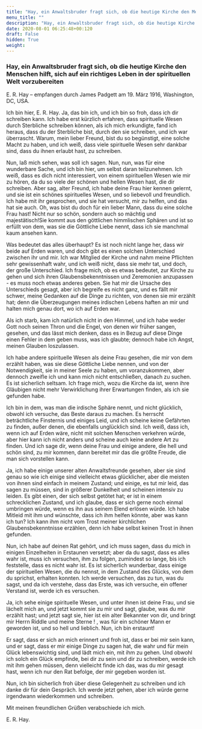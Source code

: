 ```yaml
---
title: "Hay, ein Anwaltsbruder fragt sich, ob die heutige Kirche den Menschen hilft, sich auf ein richtiges Leben in der spirituellen Welt vorzubereiten"
menu_title: ""
description: "Hay, ein Anwaltsbruder fragt sich, ob die heutige Kirche den Menschen hilft, sich auf ein richtiges Leben in der spirituellen Welt vorzubereiten"
date: 2020-08-01 06:25:48+00:120
draft: False
hidden: True
weight:
---
```

### Hay, ein Anwaltsbruder fragt sich, ob die heutige Kirche den Menschen hilft, sich auf ein richtiges Leben in der spirituellen Welt vorzubereiten

E. R. Hay – empfangen durch James Padgett am 19. März 1916, Washington, DC, USA.

Ich bin hier, E. R. Hay. Ja, das bin ich, und ich bin so froh, dass ich dir schreiben kann. Ich habe erst kürzlich erfahren, dass spirituelle Wesen durch Sterbliche schreiben können, als ich mich erkundigte, fand ich heraus, dass du der Sterbliche bist, durch den sie schreiben, und ich war überrascht. Warum, mein lieber Freund, bist du so begünstigt, eine solche Macht zu haben, und ich weiß, dass viele spirituelle Wesen sehr dankbar sind, dass du ihnen erlaubt hast, zu schreiben.

Nun, laß mich sehen, was soll ich sagen. Nun, nun, was für eine wunderbare Sache, und ich bin hier, um selbst daran teilzunehmen. Ich weiß, dass es dich nicht interessiert, von einem spirituellen Wesen wie mir zu hören, da du so viele der schönen und hellen Wesen hast, die dir schreiben. Aber sag, alter Freund, ich habe deine Frau hier kennen gelernt, und sie ist ein schönes spirituelles Wesen, und so liebevoll und freundlich. Ich habe mit ihr gesprochen, und sie hat versucht, mir zu helfen, und das hat sie auch. Oh, was bist du doch für ein lieber Mann, dass du eine solche Frau hast! Nicht nur so schön, sondern auch so mächtig und majestätisch!Sie kommt aus den göttlichen himmlischen Sphären und ist so erfüllt von dem, was sie die Göttliche Liebe nennt, dass ich sie manchmal kaum ansehen kann.

Was bedeutet das alles überhaupt? Es ist noch nicht lange her, dass wir beide auf Erden waren, und doch gibt es einen solchen Unterschied zwischen ihr und mir. Ich war Mitglied der Kirche und nahm meine Pflichten sehr gewissenhaft wahr, und ich weiß nicht, dass sie mehr tat, und doch, der große Unterschied. Ich frage mich, ob es etwas bedeutet, zur Kirche zu gehen und sich ihren Glaubensbekenntnissen und Zeremonien anzupassen - es muss noch etwas anderes geben. Sie hat mir die Ursache des Unterschieds gesagt, aber ich begreife es nicht ganz, und es fällt mir schwer, meine Gedanken auf die Dinge zu richten, von denen sie mir erzählt hat; denn die Überzeugungen meines irdischen Lebens haften an mir und halten mich genau dort, wo ich auf Erden war.

Als ich starb, kam ich natürlich nicht in den Himmel, und ich habe weder Gott noch seinen Thron und die Engel, von denen wir früher sangen, gesehen, und das lässt mich denken, dass es in Bezug auf diese Dinge einen Fehler in dem geben muss, was ich glaubte; dennoch habe ich Angst, meinen Glauben loszulassen.

Ich habe andere spirituelle Wesen als deine Frau gesehen, die mir von dem erzählt haben, was sie diese Göttliche Liebe nennen, und von der Notwendigkeit, sie in meiner Seele zu haben, um voranzukommen, aber dennoch zweifle ich und kann mich nicht entschließen, danach zu suchen. Es ist sicherlich seltsam. Ich frage mich, wozu die Kirche da ist, wenn ihre Gläubigen nicht mehr Verwirklichung ihrer Erwartungen finden, als ich sie gefunden habe.

Ich bin in dem, was man die irdische Sphäre nennt, und nicht glücklich, obwohl ich versuche, das Beste daraus zu machen. Es herrscht beträchtliche Finsternis und einiges Leid, und ich scheine keine Gefährten zu finden, außer denen, die ebenfalls unglücklich sind. Ich weiß, dass ich, wenn ich auf Erden wäre, nicht mit solchen Menschen verkehren würde, aber hier kann ich nicht anders und scheine auch keine andere Art zu finden. Und ich sage dir, wenn deine Frau und einige andere, die hell und schön sind, zu mir kommen, dann bereitet mir das die größte Freude, die man sich vorstellen kann.

Ja, ich habe einige unserer alten Anwaltsfreunde gesehen, aber sie sind genau so wie ich einige sind vielleicht etwas glücklicher, aber die meisten von ihnen sind einfach in meinem Zustand; und einige, es tut mir leid, das sagen zu müssen, sind in größerer Dunkelheit und scheinen intensiv zu leiden. Es gibt einen, der sich selbst getötet hat; er ist in einem schrecklichen Zustand, und ich glaube, dass er sich gerne noch einmal umbringen würde, wenn es ihn aus seinem Elend erlösen würde. Ich habe Mitleid mit ihm und wünschte, dass ich ihm helfen könnte, aber was kann ich tun? Ich kann ihm nicht vom Trost meiner kirchlichen Glaubensbekenntnisse erzählen, denn ich habe selbst keinen Trost in ihnen gefunden.

Nun, ich habe auf deinen Rat gehört, und ich muss sagen, dass du mich in einigen Einzelheiten in Erstaunen versetzt; aber da du sagst, dass es alles wahr ist, muss ich versuchen, ihm zu folgen, zumindest so lange, bis ich feststelle, dass es nicht wahr ist. Es ist sicherlich wunderbar, dass einige der spirituellen Wesen, die du nennst, in dem Zustand des Glücks, von dem du sprichst, erhalten konnten. Ich werde versuchen, das zu tun, was du sagst, und da ich verstehe, dass das Erste, was ich versuche, ein offener Verstand ist, werde ich es versuchen.

Ja, ich sehe einige spirituelle Wesen, und unter ihnen ist deine Frau, und sie lächelt mich an, und jetzt kommt sie zu mir und sagt, glaube, was du mir erzählt hast; und jetzt sagt sie, hier ist ein alter Bekannter von dir, und bringt mir Herrn Riddle und meine Sterne ! , was für ein schöner Mann er geworden ist, und so hell und lieblich. Nun, ich bin erstaunt!

Er sagt, dass er sich an mich erinnert und froh ist, dass er bei mir sein kann, und er sagt, dass er mir einige Dinge zu sagen hat, die wahr und für mein Glück lebenswichtig sind, und lädt mich ein, mit ihm zu gehen. Und obwohl ich solch ein Glück empfinde, bei dir zu sein und dir zu schreiben, werde ich mit ihm gehen müssen, denn vielleicht finde ich das, was du mir gesagt hast, wenn ich nur den Rat befolge, der mir gegeben worden ist.

Nun, ich bin sicherlich froh über diese Gelegenheit zu schreiben und ich danke dir für dein Gespräch. Ich werde jetzt gehen, aber ich würde gerne irgendwann wiederkommen und schreiben.

Mit meinen freundlichen Grüßen verabschiede ich mich.

E. R. Hay.
